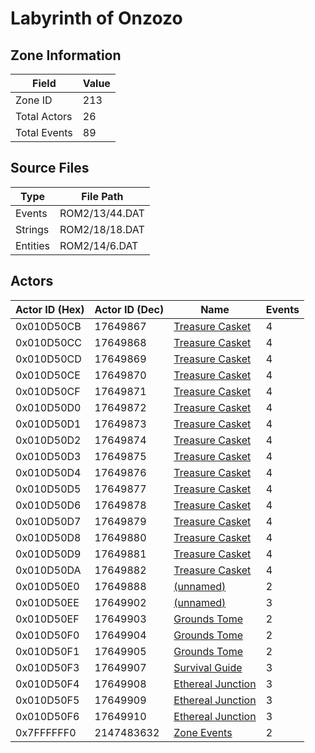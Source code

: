 # Labyrinth of Onzozo

## Zone Information

| Field        |   Value |
|--------------|---------|
| Zone ID      |     213 |
| Total Actors |      26 |
| Total Events |      89 |

## Source Files

| Type     | File Path      |
|----------|----------------|
| Events   | ROM2/13/44.DAT |
| Strings  | ROM2/18/18.DAT |
| Entities | ROM2/14/6.DAT  |

## Actors

| Actor ID (Hex)   |   Actor ID (Dec) | Name                                                       |   Events |
|------------------|------------------|------------------------------------------------------------|----------|
| 0x010D50CB       |         17649867 | [Treasure Casket](./17649867%20-%20Treasure%20Casket/)     |        4 |
| 0x010D50CC       |         17649868 | [Treasure Casket](./17649868%20-%20Treasure%20Casket/)     |        4 |
| 0x010D50CD       |         17649869 | [Treasure Casket](./17649869%20-%20Treasure%20Casket/)     |        4 |
| 0x010D50CE       |         17649870 | [Treasure Casket](./17649870%20-%20Treasure%20Casket/)     |        4 |
| 0x010D50CF       |         17649871 | [Treasure Casket](./17649871%20-%20Treasure%20Casket/)     |        4 |
| 0x010D50D0       |         17649872 | [Treasure Casket](./17649872%20-%20Treasure%20Casket/)     |        4 |
| 0x010D50D1       |         17649873 | [Treasure Casket](./17649873%20-%20Treasure%20Casket/)     |        4 |
| 0x010D50D2       |         17649874 | [Treasure Casket](./17649874%20-%20Treasure%20Casket/)     |        4 |
| 0x010D50D3       |         17649875 | [Treasure Casket](./17649875%20-%20Treasure%20Casket/)     |        4 |
| 0x010D50D4       |         17649876 | [Treasure Casket](./17649876%20-%20Treasure%20Casket/)     |        4 |
| 0x010D50D5       |         17649877 | [Treasure Casket](./17649877%20-%20Treasure%20Casket/)     |        4 |
| 0x010D50D6       |         17649878 | [Treasure Casket](./17649878%20-%20Treasure%20Casket/)     |        4 |
| 0x010D50D7       |         17649879 | [Treasure Casket](./17649879%20-%20Treasure%20Casket/)     |        4 |
| 0x010D50D8       |         17649880 | [Treasure Casket](./17649880%20-%20Treasure%20Casket/)     |        4 |
| 0x010D50D9       |         17649881 | [Treasure Casket](./17649881%20-%20Treasure%20Casket/)     |        4 |
| 0x010D50DA       |         17649882 | [Treasure Casket](./17649882%20-%20Treasure%20Casket/)     |        4 |
| 0x010D50E0       |         17649888 | [(unnamed)](./17649888/)                                   |        2 |
| 0x010D50EE       |         17649902 | [(unnamed)](./17649902/)                                   |        3 |
| 0x010D50EF       |         17649903 | [Grounds Tome](./17649903%20-%20Grounds%20Tome/)           |        2 |
| 0x010D50F0       |         17649904 | [Grounds Tome](./17649904%20-%20Grounds%20Tome/)           |        2 |
| 0x010D50F1       |         17649905 | [Grounds Tome](./17649905%20-%20Grounds%20Tome/)           |        2 |
| 0x010D50F3       |         17649907 | [Survival Guide](./17649907%20-%20Survival%20Guide/)       |        3 |
| 0x010D50F4       |         17649908 | [Ethereal Junction](./17649908%20-%20Ethereal%20Junction/) |        3 |
| 0x010D50F5       |         17649909 | [Ethereal Junction](./17649909%20-%20Ethereal%20Junction/) |        3 |
| 0x010D50F6       |         17649910 | [Ethereal Junction](./17649910%20-%20Ethereal%20Junction/) |        3 |
| 0x7FFFFFF0       |       2147483632 | [Zone Events](./Zone%20Events/)                            |        2 |